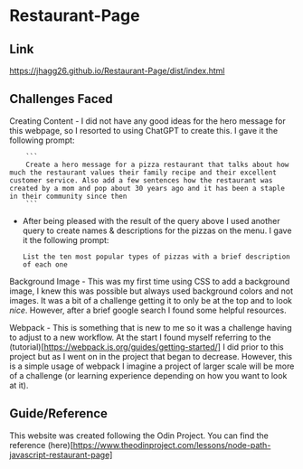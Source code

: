 # Restaurant-Page

## Link
https://jhagg26.github.io/Restaurant-Page/dist/index.html

## Challenges Faced
Creating Content
    - I did not have any good ideas for the hero message for this webpage, so I resorted to using ChatGPT to create this. I gave it the following prompt: 
    
        ```
        Create a hero message for a pizza restaurant that talks about how much the restaurant values their family recipe and their excellent customer service. Also add a few sentences how the restaurant was created by a mom and pop about 30 years ago and it has been a staple in their community since then 
        ```

 - After being pleased with the result of the query above I used another query to create names & descriptions for the pizzas on the menu. I gave it the following prompt:
     ```
     List the ten most popular types of pizzas with a brief description of each one
     ```
Background Image
    - This was my first time using CSS to add a background image, I knew this was possible but always used background colors and not images. It was a bit of a challenge getting it to only be at the top and to look *nice*. However, after a brief google search I found some helpful resources.

Webpack
    - This is something that is new to me so it was a challenge having to adjust to a new workflow. At the start I found myself referring to the (tutorial)[https://webpack.js.org/guides/getting-started/] I did prior to this project but as I went on in the project that began to decrease. However, this is a simple usage of webpack I imagine a project of larger scale will be more of a challenge (or learning experience depending on how you want to look at it).

## Guide/Reference
This website was created following the Odin Project. You can find the reference (here)[https://www.theodinproject.com/lessons/node-path-javascript-restaurant-page]
